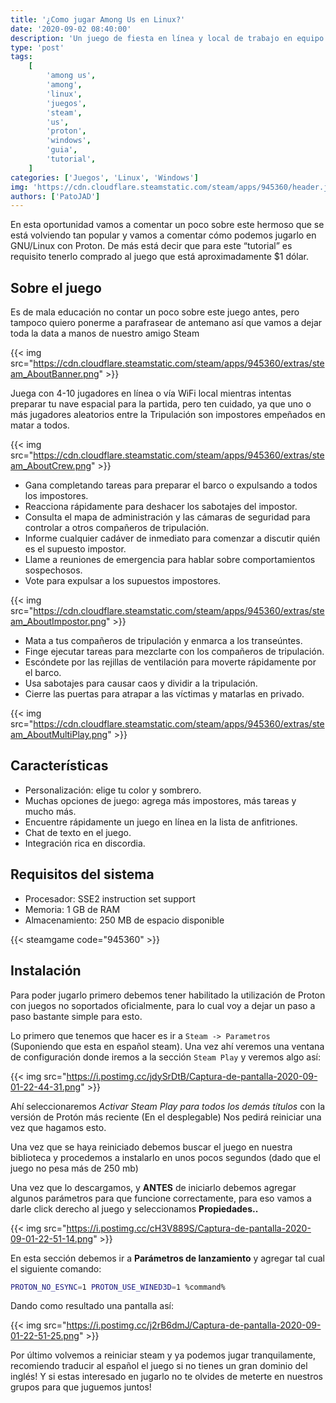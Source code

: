 ```yaml
---
title: '¿Como jugar Among Us en Linux?'
date: '2020-09-02 08:40:00'
description: 'Un juego de fiesta en línea y local de trabajo en equipo y traición para 4-10 jugadores ... ¡en el espacio!'
type: 'post'
tags:
    [
        'among us',
        'among',
        'linux',
        'juegos',
        'steam',
        'us',
        'proton',
        'windows',
        'guia',
        'tutorial',
    ]
categories: ['Juegos', 'Linux', 'Windows']
img: 'https://cdn.cloudflare.steamstatic.com/steam/apps/945360/header.jpg'
authors: ['PatoJAD']
---
```


En esta oportunidad vamos a comentar un poco sobre este hermoso que se está volviendo tan popular y vamos a comentar cómo podemos jugarlo en GNU/Linux con Proton. De más está decir que para este “tutorial” es requisito tenerlo comprado al juego que está aproximadamente $1 dólar.

## Sobre el juego

Es de mala educación no contar un poco sobre este juego antes, pero tampoco quiero ponerme a parafrasear de antemano así que vamos a dejar toda la data a manos de nuestro amigo Steam

{{< img src="https://cdn.cloudflare.steamstatic.com/steam/apps/945360/extras/steam_AboutBanner.png" >}}

Juega con 4-10 jugadores en línea o vía WiFi local mientras intentas preparar tu nave espacial para la partida, pero ten cuidado, ya que uno o más jugadores aleatorios entre la Tripulación son impostores empeñados en matar a todos.

{{< img src="https://cdn.cloudflare.steamstatic.com/steam/apps/945360/extras/steam_AboutCrew.png" >}}

-   Gana completando tareas para preparar el barco o expulsando a todos los impostores.
-   Reacciona rápidamente para deshacer los sabotajes del impostor.
-   Consulta el mapa de administración y las cámaras de seguridad para controlar a otros compañeros de tripulación.
-   Informe cualquier cadáver de inmediato para comenzar a discutir quién es el supuesto impostor.
-   Llame a reuniones de emergencia para hablar sobre comportamientos sospechosos.
-   Vote para expulsar a los supuestos impostores.

{{< img src="https://cdn.cloudflare.steamstatic.com/steam/apps/945360/extras/steam_AboutImpostor.png" >}}

-   Mata a tus compañeros de tripulación y enmarca a los transeúntes.
-   Finge ejecutar tareas para mezclarte con los compañeros de tripulación.
-   Escóndete por las rejillas de ventilación para moverte rápidamente por el barco.
-   Usa sabotajes para causar caos y dividir a la tripulación.
-   Cierre las puertas para atrapar a las víctimas y matarlas en privado.

{{< img src="https://cdn.cloudflare.steamstatic.com/steam/apps/945360/extras/steam_AboutMultiPlay.png" >}}

## Características

-   Personalización: elige tu color y sombrero.
-   Muchas opciones de juego: agrega más impostores, más tareas y mucho más.
-   Encuentre rápidamente un juego en línea en la lista de anfitriones.
-   Chat de texto en el juego.
-   Integración rica en discordia.

## Requisitos del sistema

-   Procesador: SSE2 instruction set support
-   Memoria: 1 GB de RAM
-   Almacenamiento: 250 MB de espacio disponible

{{< steamgame code="945360" >}}

## Instalación

Para poder jugarlo primero debemos tener habilitado la utilización de Proton con juegos no soportados oficialmente, para lo cual voy a dejar un paso a paso bastante simple para esto.

Lo primero que tenemos que hacer es ir a `Steam -> Parametros` (Suponiendo que esta en español steam). Una vez ahí veremos una ventana de configuración donde iremos a la sección `Steam Play` y veremos algo así:

{{< img src="https://i.postimg.cc/jdySrDtB/Captura-de-pantalla-2020-09-01-22-44-31.png" >}}

Ahí seleccionaremos _Activar Steam Play para todos los demás títulos_ con la versión de Protón más reciente (En el desplegable) Nos pedirá reiniciar una vez que hagamos esto.

Una vez que se haya reiniciado debemos buscar el juego en nuestra biblioteca y procedemos a instalarlo en unos pocos segundos (dado que el juego no pesa más de 250 mb)

Una vez que lo descargamos, y **ANTES** de iniciarlo debemos agregar algunos parámetros para que funcione correctamente, para eso vamos a darle click derecho al juego y seleccionamos **Propiedades..**

{{< img src="https://i.postimg.cc/cH3V889S/Captura-de-pantalla-2020-09-01-22-51-14.png" >}}

En esta sección debemos ir a **Parámetros de lanzamiento** y agregar tal cual el siguiente comando:

```zsh
PROTON_NO_ESYNC=1 PROTON_USE_WINED3D=1 %command%
```

Dando como resultado una pantalla así:

{{< img src="https://i.postimg.cc/j2rB6dmJ/Captura-de-pantalla-2020-09-01-22-51-25.png" >}}

Por último volvemos a reiniciar steam y ya podemos jugar tranquilamente, recomiendo traducir al español el juego si no tienes un gran dominio del inglés! Y si estas interesado en jugarlo no te olvides de meterte en nuestros grupos para que juguemos juntos!
